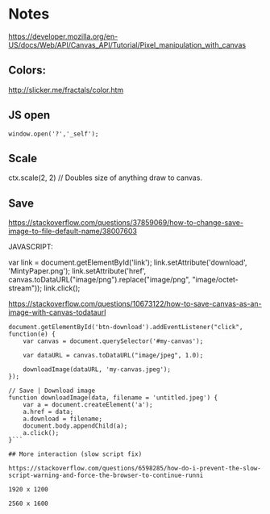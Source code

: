 # Notes

https://developer.mozilla.org/en-US/docs/Web/API/Canvas_API/Tutorial/Pixel_manipulation_with_canvas

## Colors:

http://slicker.me/fractals/color.htm

## JS open

```window.open('?','_self');```

## Scale

ctx.scale(2, 2) // Doubles size of anything draw to canvas.

## Save

https://stackoverflow.com/questions/37859069/how-to-change-save-image-to-file-default-name/38007603



<a id="link"></a>

JAVASCRIPT:

  var link = document.getElementById('link');
  link.setAttribute('download', 'MintyPaper.png');
  link.setAttribute('href', canvas.toDataURL("image/png").replace("image/png", "image/octet-stream"));
  link.click();

https://stackoverflow.com/questions/10673122/how-to-save-canvas-as-an-image-with-canvas-todataurl

```// Convert canvas to image
document.getElementById('btn-download').addEventListener("click", function(e) {
    var canvas = document.querySelector('#my-canvas');

    var dataURL = canvas.toDataURL("image/jpeg", 1.0);

    downloadImage(dataURL, 'my-canvas.jpeg');
});

// Save | Download image
function downloadImage(data, filename = 'untitled.jpeg') {
    var a = document.createElement('a');
    a.href = data;
    a.download = filename;
    document.body.appendChild(a);
    a.click();
}```

## More interaction (slow script fix)

https://stackoverflow.com/questions/6598285/how-do-i-prevent-the-slow-script-warning-and-force-the-browser-to-continue-runni

1920 x 1200

2560 x 1600

